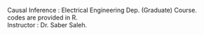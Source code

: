 Causal Inference : Electrical Engineering Dep. (Graduate) Course. \
codes are provided in R. \
Instructor : Dr. Saber Saleh.
